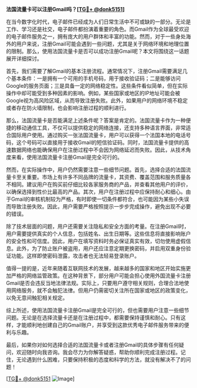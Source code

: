 **法国流量卡可以注册Gmail吗？[[TG💪+ @donk5151](https://t.me/s/donk5151)]**

在当今数字化时代，电子邮件已经成为人们日常生活中不可或缺的一部分。无论是工作、学习还是社交，电子邮件都扮演着重要的角色。而Gmail作为全球最受欢迎的电子邮件服务之一，拥有庞大的用户群体和丰富的功能。然而，对于一些身处海外的用户来说，注册Gmail可能会遇到一些问题，尤其是关于网络环境和地理位置的限制。那么，使用法国流量卡是否可以成功注册Gmail呢？本文将围绕这一话题展开详细探讨。

首先，我们需要了解Gmail的基本注册流程。通常情况下，注册Gmail需要满足几个基本条件：一是拥有一个可用的手机号码，用于接收验证码；二是能够访问Google的服务页面；三是具备一定的网络稳定性。这些条件看似简单，但在实际操作中却可能受到多种因素的影响。例如，某些国家或地区的IP地址可能会被Google视为高风险区域，从而导致注册失败。此外，如果用户的网络环境不稳定或者存在防火墙限制，也会影响注册过程的顺利进行。

那么，法国流量卡是否能满足上述条件呢？答案是肯定的。法国流量卡作为一种便捷的移动通信工具，不仅可以提供稳定的网络连接，还支持多种语言界面，非常适合国际用户使用。通过购买一张法国流量卡，用户可以获得一个法国本地的电话号码，这个号码可以直接用于接收Gmail的短信验证码。同时，法国流量卡提供的高速数据网络也能确保用户在注册过程中不会因为网络延迟而失败。因此，从技术角度来看，使用法国流量卡注册Gmail是完全可行的。

然而，在实际操作中，用户仍然需要注意一些细节问题。首先，选择合适的法国流量卡至关重要。市场上有许多不同品牌的流量卡，其资费、覆盖范围和服务质量各不相同。建议用户在购买前仔细比较各家服务商的产品，并查看其他用户的评价，以确保选择到性价比最高的产品。其次，用户在注册过程中应保持耐心和细心。由于Gmail的审核机制较为严格，有时即使一切条件都符合，也可能因为某些小失误而导致注册失败。因此，用户需要严格按照提示一步步完成操作，避免出现不必要的错误。

除了技术层面的问题，用户还需要关注隐私和安全方面的考量。在注册Gmail时，用户需要提供真实的个人信息，包括姓名、出生日期等。这些信息将直接影响账户的安全性和可信度。因此，用户在填写资料时务必保证真实有效，切勿使用虚假信息。此外，为了防止账户被盗用，用户还应注意定期更换密码，并启用双重身份验证功能。这样即使密码泄露，攻击者也无法轻易登录账户。

值得一提的是，近年来随着互联网技术的发展，越来越多的国家和地区开始实施更加严格的网络监管政策。在这种背景下，部分用户可能会担心使用外国流量卡注册Gmail是否会违反当地法律法规。实际上，只要用户遵守相关规则，合理合法地使用网络服务，就不会触犯法律。但用户仍需密切关注所在国家或地区的政策变化，以免无意间触犯相关规定。

综上所述，使用法国流量卡注册Gmail是完全可行的，但也需要用户注意一些细节问题。无论是在选择流量卡还是在注册过程中，都需要保持谨慎和耐心。只有这样，才能顺利地创建自己的Gmail账户，并享受到这款优秀电子邮件服务带来的便利与乐趣。

最后，如果你对如何选择合适的法国流量卡或者注册Gmail的具体步骤有任何疑问，欢迎随时向我咨询。我会尽力为你解答疑惑，帮助你顺利完成注册过程。记住，无论遇到什么困难，只要保持积极的态度和科学的方法，就没有解决不了的问题！

[[TG💪+ @donk5151](https://t.me/s/donk5151) ![Image](https://i.postimg.cc/rwNCRYN7/Snipaste-2025-04-30-17-27-05.png)]